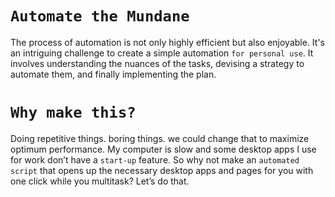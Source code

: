 # `Automate the Mundane`

The process of automation is not only highly efficient but also enjoyable. It's an intriguing challenge to create a simple automation `for personal use`. It involves understanding the nuances of the tasks, devising a strategy to automate them, and finally implementing the plan.

# `Why make this?`

Doing repetitive things. boring things. we could change that to maximize optimum performance. My computer is slow and some desktop apps I use for work don’t have a `start-up` feature. So why not make an `automated script` that opens up the necessary desktop apps and pages for you with one click while you multitask? Let’s do that.
